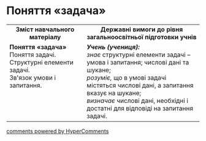 <div id="hypercomments_widget" class="js-hypercomments-widget invisible"></div>

# Поняття «задача»
<table>
  <tr>
    <td width="40%" align="center"><b>Зміст навчального матеріалу<b></td>
    <td width="60%" align="center"><b>Державні вимоги до рівня загальноосвітньої підготовки учнів</b></td>
  </tr>
  <tr>
    <td width="40%" style="vertical-align:top !important;"><b>Поняття «задача»</b><br>
Поняття задачі.<br>
Структурні елементи задачі.<br>
Зв'язок умови і запитання.<br></td>
    <td width="60%" style="vertical-align:top !important;"><i><b>Учень (учениця):</b></i><br>
<i>знає</i> структурні елементи задачі – умова і запитання; числові дані та шукане;<br>
<i>розуміє,</i> що в умові задачі містяться числові дані, а запитання вказує на шукане;<br>
<i>визначає</i> числові дані, необхідні і достатні для відповіді на запитання задачі.<br></td>
  </tr>
</table>

<div class="js-hypercomments-container">
    <a href="http://hypercomments.com" class="hc-link" title="comments widget">comments powered by HyperComments</a>
</div>